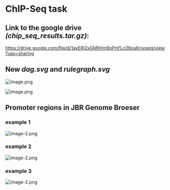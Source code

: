 # ChIP-Seq task

## Link to the google drive *(chip_seq_results.tar.gz)*:

https://drive.google.com/file/d/1ayERj2xGMIIHm9oPnYLc09oaKriyoeiq/view?usp=sharing

## New *dag.svg* and *rulegraph.svg*

![image.png](attachment:image.png)

![image.png](attachment:image.png)

## Promoter regions in JBR Genome Broeser

### example 1

![image-2.png](attachment:image-2.png)

### example 2

![image-2.png](attachment:image-2.png)

### example 3

![image-2.png](attachment:image-2.png)


```python

```
